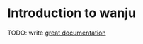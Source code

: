 # Introduction to wanju

TODO: write [great documentation](http://jacobian.org/writing/what-to-write/)
